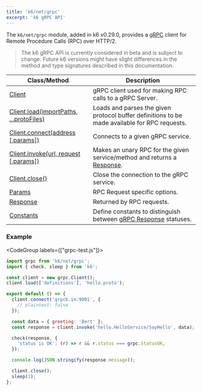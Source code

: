 ```yaml
---
title: 'k6/net/grpc'
excerpt: 'k6 gRPC API'
---
```


The `k6/net/grpc` module, added in k6 v0.29.0, provides a [gRPC](https://grpc.io/) client for Remote Procedure Calls (RPC) over HTTP/2.

<Blockquote mod="warning">

The k6 gRPC API is currently considered in beta and is subject to change. Future k6 versions might have slight differences in the method and type signatures described in this documentation.

</Blockquote>

| Class/Method                                                                                                        | Description                                                                                                     |
| ------------------------------------------------------------------------------------------------------------------- | --------------------------------------------------------------------------------------------------------------- |
| [Client](/javascript-api/k6-net-grpc/client)                                                                        | gRPC client used for making RPC calls to a gRPC Server.                                                         |
| [Client.load(importPaths, ...protoFiles)](/javascript-api/k6-net-grpc/client/client-load-importpaths----protofiles) | Loads and parses the given protocol buffer definitions to be made available for RPC requests.                   |
| [Client.connect(address [,params])](/javascript-api/k6-net-grpc/client/client-connect-address-params)               | Connects to a given gRPC service.                                                                               |
| [Client.invoke(url, request [,params])](/javascript-api/k6-net-grpc/client/client-invoke-url-request-params)        | Makes an unary RPC for the given service/method and returns a [Response](/javascript-api/k6-net-grpc/response). |
| [Client.close()](/javascript-api/k6-net-grpc/client/client-close)                                                   | Close the connection to the gRPC service.                                                                       |
| [Params](/javascript-api/k6-net-grpc/params)                                                                        | RPC Request specific options.                                                                                   |
| [Response](/javascript-api/k6-net-grpc/response)                                                                    | Returned by RPC requests.                                                                                       |
| [Constants](/javascript-api/k6-net-grpc/constants)                                                                  | Define constants to distinguish between [gRPC Response](/javascript-api/k6-net-grpc/response) statuses.         |

### Example

<CodeGroup labels={["grpc-test.js"]}>

```javascript
import grpc from 'k6/net/grpc';
import { check, sleep } from 'k6';

const client = new grpc.Client();
client.load(['definitions'], 'hello.proto');

export default () => {
  client.connect('grpcb.in:9001', {
    // plaintext: false
  });

  const data = { greeting: 'Bert' };
  const response = client.invoke('hello.HelloService/SayHello', data);

  check(response, {
    'status is OK': (r) => r && r.status === grpc.StatusOK,
  });

  console.log(JSON.stringify(response.message));

  client.close();
  sleep(1);
};
```

</CodeGroup>

